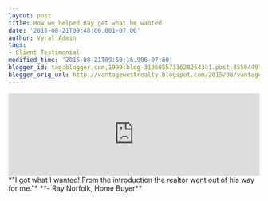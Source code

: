 ```yaml
---
layout: post
title: How we helped Ray get what he wanted
date: '2015-08-21T09:48:00.001-07:00'
author: Vyral Admin
tags:
- Client Testimonial
modified_time: '2015-08-21T09:50:16.906-07:00'
blogger_id: tag:blogger.com,1999:blog-3106055731628254341.post-8556449799956979591
blogger_orig_url: http://vantagewestrealty.blogspot.com/2015/08/vantage-west-realty-reviews-ray-norfolk.html
---
```


<iframe frameborder="no" height="166" scrolling="no" src="https://w.soundcloud.com/player/?url=https%3A//api.soundcloud.com/tracks/220271283&amp;color=ff5500&amp;auto_play=false&amp;hide_related=false&amp;show_comments=true&amp;show_user=true&amp;show_reposts=false" width="100%"></iframe>
*"I got what I wanted! From the introduction the realtor went out of his way for me."* 
**- Ray Norfolk, Home Buyer**
